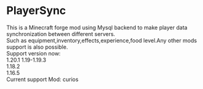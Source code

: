 # PlayerSync
This is a Minecraft forge mod using Mysql backend to make player data synchronization between different servers.  
Such as equipment,inventory,effects,experience,food level.Any other mods support is also possible.  
Support version now:  
1.20.1
1.19-1.19.3  
1.18.2  
1.16.5  
Current support Mod:
curios
